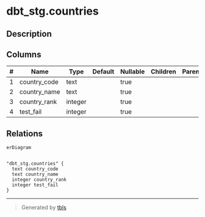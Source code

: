 # dbt_stg.countries

## Description

## Columns

| # | Name         | Type    | Default | Nullable | Children | Parents | Comment |
| - | ------------ | ------- | ------- | -------- | -------- | ------- | ------- |
| 1 | country_code | text    |         | true     |          |         |         |
| 2 | country_name | text    |         | true     |          |         |         |
| 3 | country_rank | integer |         | true     |          |         |         |
| 4 | test_fail    | integer |         | true     |          |         |         |

## Relations

```mermaid
erDiagram


"dbt_stg.countries" {
  text country_code
  text country_name
  integer country_rank
  integer test_fail
}
```

---

> Generated by [tbls](https://github.com/k1LoW/tbls)
